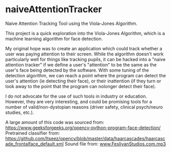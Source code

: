 # naiveAttentionTracker
 Naive Attention Tracking Tool using the Viola-Jones Algorithm.
 
 This project is a quick exploration into the Viola-Jones Algorithm, which is a machine learning algorithm for face detection.

My original hope was to create an application which could track whether a user was paying attention to their screen. While the algorithm doesn't work particularly well for things like tracking pupils, it can be hacked into a "naive attention tracker" if we define a user's "attention" to be the same as the user's face being detected by the software. With some tuning of the detection algorithm, we can reach a point where the program can detect the user's attention (ie detecting their face), or their inattention (if they turn or look away to the point that the program can nolonger detect their face).

I do not advocate for the use of such tools in industry or education. However, they are very interesting, and could be promising tools for a number of valid/non-dystopian reasons (driver safety, clinical psych/neuro studies, etc.).

A large amount of this code was sourced from: https://www.geeksforgeeks.org/opencv-python-program-face-detection/
Pretrained classifier from: https://github.com/Itseez/opencv/blob/master/data/haarcascades/haarcascade_frontalface_default.xml
Sound file from: www.FesliyanStudios.com.mp3
 
 
